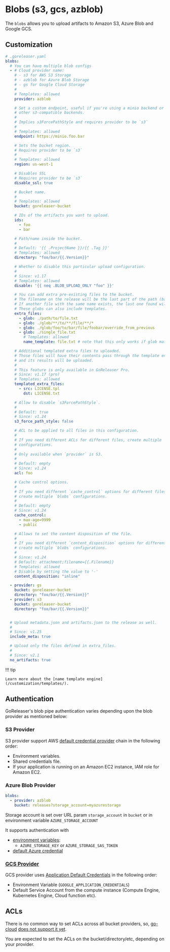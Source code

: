 # Blobs (s3, gcs, azblob)

The `blobs` allows you to upload artifacts to Amazon S3, Azure Blob and
Google GCS.

## Customization

```yaml
# .goreleaser.yaml
blobs:
  # You can have multiple blob configs
  - # Cloud provider name:
    # - s3 for AWS S3 Storage
    # - azblob for Azure Blob Storage
    # - gs for Google Cloud Storage
    #
    # Templates: allowed
    provider: azblob

    # Set a custom endpoint, useful if you're using a minio backend or
    # other s3-compatible backends.
    #
    # Implies s3ForcePathStyle and requires provider to be `s3`
    #
    # Templates: allowed
    endpoint: https://minio.foo.bar

    # Sets the bucket region.
    # Requires provider to be `s3`
    #
    # Templates: allowed
    region: us-west-1

    # Disables SSL
    # Requires provider to be `s3`
    disable_ssl: true

    # Bucket name.
    #
    # Templates: allowed
    bucket: goreleaser-bucket

    # IDs of the artifacts you want to upload.
    ids:
      - foo
      - bar

    # Path/name inside the bucket.
    #
    # Default: '{{ .ProjectName }}/{{ .Tag }}'
    # Templates: allowed
    directory: "foo/bar/{{.Version}}"

    # Whether to disable this particular upload configuration.
    #
    # Since: v1.17
    # Templates: allowed
    disable: '{{ neq .BLOB_UPLOAD_ONLY "foo" }}'

    # You can add extra pre-existing files to the bucket.
    # The filename on the release will be the last part of the path (base).
    # If another file with the same name exists, the last one found will be used.
    # These globs can also include templates.
    extra_files:
      - glob: ./path/to/file.txt
      - glob: ./glob/**/to/**/file/**/*
      - glob: ./glob/foo/to/bar/file/foobar/override_from_previous
      - glob: ./single_file.txt
        # Templates: allowed
        name_template: file.txt # note that this only works if glob matches 1 file only

    # Additional templated extra files to uploaded.
    # Those files will have their contents pass through the template engine,
    # and its results will be uploaded.
    #
    # This feature is only available in GoReleaser Pro.
    # Since: v1.17 (pro)
    # Templates: allowed
    templated_extra_files:
      - src: LICENSE.tpl
        dst: LICENSE.txt

    # Allow to disable `s3ForcePathStyle`.
    #
    # Default: true
    # Since: v1.24
    s3_force_path_style: false

    # ACL to be applied to all files in this configuration.
    #
    # If you need different ACLs for different files, create multiple `blobs`
    # configurations.
    #
    # Only available when `provider` is S3.
    #
    # Default: empty
    # Since: v1.24
    acl: foo

    # Cache control options.
    #
    # If you need different `cache_control` options for different files,
    # create multiple `blobs` configurations.
    #
    # Default: empty
    # Since: v1.24
    cache_control:
      - max-age=9999
      - public

    # Allows to set the content disposition of the file.
    #
    # If you need different `content_disposition` options for different files,
    # create multiple `blobs` configurations.
    #
    # Since: v1.24
    # Default: attachment;filename={{.Filename}}
    # Templates: allowed
    # Disable by setting the value to '-'
    content_disposition: "inline"

  - provider: gs
    bucket: goreleaser-bucket
    directory: "foo/bar/{{.Version}}"
  - provider: s3
    bucket: goreleaser-bucket
    directory: "foo/bar/{{.Version}}"


  # Upload metadata.json and artifacts.json to the release as well.
  #
  # Since: v1.25
  include_meta: true

  # Upload only the files defined in extra_files.
  #
  # Since: v2.1
  no_artifacts: true
```

!!! tip

    Learn more about the [name template engine](/customization/templates/).

## Authentication

GoReleaser's blob pipe authentication varies depending upon the blob provider as mentioned below:

### S3 Provider

S3 provider support AWS
[default credential provider](https://docs.aws.amazon.com/sdk-for-go/v1/developer-guide/configuring-sdk.html#specifying-credentials)
chain in the following order:

- Environment variables.
- Shared credentials file.
- If your application is running on an Amazon EC2 instance, IAM role for Amazon EC2.

### Azure Blob Provider

```yaml
blobs:
  - provider: azblob
    bucket: releases?storage_account=myazurestorage
```

Storage account is set over URL param `storage_account` in `bucket` or in environment variable `AZURE_STORAGE_ACCOUNT`

It supports authentication with

- [environment variables](https://docs.microsoft.com/en-us/azure/storage/common/storage-azure-cli#set-default-azure-storage-account-environment-variables):
  - `AZURE_STORAGE_KEY` or `AZURE_STORAGE_SAS_TOKEN`
- [default Azure credential](https://learn.microsoft.com/en-us/azure/developer/go/azure-sdk-authentication-service-principal)

### [GCS Provider](https://cloud.google.com/docs/authentication/production)

GCS provider uses
[Application Default Credentials](https://cloud.google.com/docs/authentication/production)
in the following order:

- Environment Variable (`GOOGLE_APPLICATION_CREDENTIALS`)
- Default Service Account from the compute instance (Compute Engine,
  Kubernetes Engine, Cloud function etc).

## ACLs

There is no common way to set ACLs across all bucket providers, so, [go-cloud][]
[does not support it yet][issue1108].

You are expected to set the ACLs on the bucket/directory/etc, depending on your
provider.

[go-cloud]: https://gocloud.dev/howto/blob/
[issue1108]: https://github.com/google/go-cloud/issues/1108
